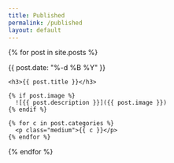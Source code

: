 ```yaml
---
title: Published
permalink: /published
layout: default
---
```


{% for post in site.posts %}
  <div class="creator-card">
    <p class="added right">{{ post.date: "%-d %B %Y" }}</p>
    
    <h3>{{ post.title }}</h3>
    
    {% if post.image %}
      ![{{ post.description }}]({{ post.image }})
    {% endif %}
    
    {% for c in post.categories %}
      <p class="medium">{{ c }}</p>
    {% endfor %}
  </div>
{% endfor %}
